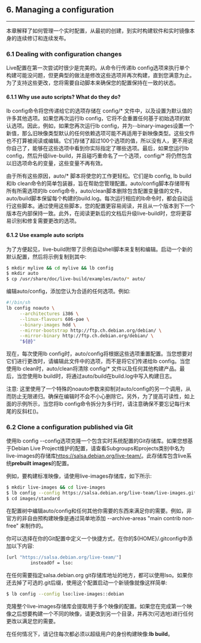 
## 6. Managing a configuration
--------

本章解释了如何管理一个实时配置，从最初的创建，到实时构建软件和实时镜像本身的连续修订和连续发布。

### 6.1 Dealing with configuration changes

Live配置在第一次尝试时很少是完美的。从命令行传递lb config选项来执行单个构建可能没问题，但更典型的做法是修改这些选项并再次构建，直到您满意为止。为了支持这些更改，您将需要自动脚本来确保您的配置保持在一致的状态。

#### 6.1.1 Why use auto scripts? What do they do?

lb config命令将您传递给它的选项存储在 config/* 文件中，以及设置为默认值的许多其他选项。如果您再次运行lb config，它将不会重置任何基于初始选项的默认选项。因此，例如，如果您再次运行lb config，并为--binary-images设置一个新值，那么旧映像类型默认的任何依赖选项可能不再适用于新映像类型。这些文件也不打算被阅读或编辑。它们存储了超过100个选项的值，所以没有人，更不用说你自己了，能够在这些选项中看到你实际指定了哪些选项。最后，如果您运行lb config，然后升级live-build，并且碰巧重命名了一个选项，config/* 将仍然包含以旧选项命名的变量，这些变量不再有效。

由于所有这些原因，auto/* 脚本将使您的工作更轻松。它们是lb config, lb build和lb clean命令的简单包装器，旨在帮助您管理配置。auto/config脚本存储带有所有所需选项的lb config命令，auto/clean脚本删除包含配置变量值的文件，auto/build脚本保留每个构建的build.log。每次运行相应的lb命令时，都会自动运行这些脚本。通过使用这些脚本，您的配置更容易阅读，并且从一个版本到下一个版本在内部保持一致。此外，在阅读更新后的文档后升级live-build时，您将更容易识别和修复需要更改的选项。

#### 6.1.2 Use example auto scripts

为了方便起见，live-build附带了示例自动shell脚本来复制和编辑。启动一个新的默认配置，然后将示例复制到其中:

```bash
$ mkdir mylive && cd mylive && lb config
$ mkdir auto
$ cp /usr/share/doc/live-build/examples/auto/* auto/
```

编辑auto/config，添加您认为合适的任何选项。例如:

```bash
#!/bin/sh
lb config noauto \
     --architectures i386 \
     --linux-flavours 686-pae \
     --binary-images hdd \
     --mirror-bootstrap http://ftp.ch.debian.org/debian/ \
     --mirror-binary http://ftp.ch.debian.org/debian/ \
     "${@}"
```

现在，每次使用lb config时，auto/config将根据这些选项重置配置。当您想要对它们进行更改时，请编辑此文件中的选项，而不是将它们传递给lb config。当您使用lb clean时，auto/clean将清除 config/* 文件以及任何其他构建产品。最后，当您使用lb build时，将通过auto/build在build.log中写入构建日志。

注意: 这里使用了一个特殊的noauto参数来抑制对auto/config的另一个调用，从而防止无限递归。确保在编辑时不会不小心删除它。另外，为了提高可读性，如上面的示例所示，当您将lb config命令拆分为多行时，请注意确保不要忘记每行末尾的反斜杠(\)。

### 6.2 Clone a configuration published via Git

使用lb config --config选项克隆一个包含实时系统配置的Git存储库。如果您想基于Debian Live Project维护的配置，请查看Subgroups和projects类别中名为live-images的存储库<https://salsa.debian.org/live-team/>。此存储库包含live系统**prebuilt images**的配置。

例如，要构建标准映像，请使用live-images存储库，如下所示:

```bash
$ mkdir live-images && cd live-images
$ lb config --config https://salsa.debian.org/live-team/live-images.git::debian
$ cd images/standard
```

在配置树中编辑auto/config和任何其他你需要的东西来满足你的需要。例如，非官方的非自由预构建映像是通过简单地添加 --archive-areas "main contrib non-free" 来制作的。

你可以选择在你的Git配置中定义一个快捷方式，在你的${HOME}/.gitconfig中添加以下内容:

```bash
[url "https://salsa.debian.org/live-team/"]
         insteadOf = lso:
```

在任何需要指定salsa.debian.org git存储库地址的地方，都可以使用lso。如果你还去掉了可选的.git后缀，使用这个配置启动一个新镜像就像这样简单:

```bash
$ lb config --config lso:live-images::debian
```

克隆整个live-images存储库会提取用于多个映像的配置。如果您在完成第一个映像之后想要构建一个不同的映像，请更改到另一个目录，并再次(可选地)进行任何更改以满足您的需要。

在任何情况下，请记住每次都必须以超级用户的身份构建映像:**lb build**。
